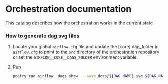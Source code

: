 # Orchestration documentation

This catalog describes how the orchestration works in the current state

### How to generate dag svg files

1. Locate your global `airflow.cfg` file and update the [core] dag_folder in `airflow.cfg` to point to the `src` directory of the orchestration repository or set the `AIRFLOW__CORE__DAGS_FOLDER` environment variable.

2. Run

   ```bash
   poetry run airflow  dags show  --save docs/${DAG_NAME}.svg ${DAG_NAME}
   ```
